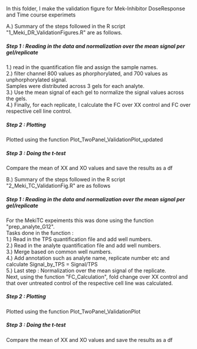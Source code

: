 In this folder, I make the validation figure for Mek-Inhibitor DoseResponse and Time course experimets

A.) Summary of the steps followed in the R script "1_Meki_DR_ValidationFigures.R" are as follows.

##### Step 1 : Reading in the data and normalization over the mean signal per gel/replicate 
1.) read in the quantification file and assign the sample names.    
2.) filter channel 800 values as phorphorylated, and 700 values as unphorphorylated signal.   
Samples were distributed across 3 gels for each analyte.   
3.) Use the mean signal of each gel to normalize the signal values across the gels.    
4.) Finally, for each replicate, I calculate the FC over XX control and FC over respective cell line control.    

##### Step 2 : Plotting         
Plotted using the function Plot_TwoPanel_ValidationPlot_updated    

##### Step 3 : Doing the t-test    
Compare the mean of XX and XO values and save the results as a df     

B.) Summary of the steps followed in the R script "2_Meki_TC_ValidationFig.R" are as follows   

##### Step 1 : Reading in the data and normalization over the mean signal per gel/replicate      
For the MekiTC expeiments this was done using the function "prep_analyte_G12".     
Tasks done in the function :    
1.) Read in the TPS quantification file and add well numbers.    
2.) Read in the analyte quantification file and add well numbers.     
3.) Merge based on common well numbers.    
4.) Add annotation such as analyte name, replicate number etc and calculate Signal_by_TPS = Signal/TPS    
5.) Last step : Normalization over the mean signal of the replicate.    
Next, using the function "FC_Calculation", fold change over XX control and that over untreated control of the respective cell line was calculated.    

##### Step 2 : Plotting     
Plotted using the function Plot_TwoPanel_ValidationPlot    

##### Step 3 : Doing the t-test     
Compare the mean of XX and XO values and save the results as a df    









